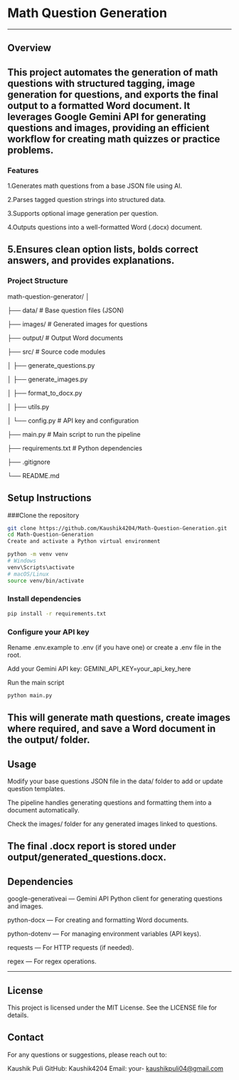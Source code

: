 # Math Question Generation
---
## Overview
This project automates the generation of math questions with structured tagging, image generation for questions, and exports the final output to a formatted Word document. It leverages Google Gemini API for generating questions and images, providing an efficient workflow for creating math quizzes or practice problems.
---

### Features
1.Generates math questions from a base JSON file using AI.

2.Parses tagged question strings into structured data.

3.Supports optional image generation per question.

4.Outputs questions into a well-formatted Word (.docx) document.

5.Ensures clean option lists, bolds correct answers, and provides explanations.
---
### Project Structure

math-question-generator/
│

├── data/                   # Base question files (JSON)


├── images/                 # Generated images for questions

├── output/                 # Output Word documents

├── src/                    # Source code modules

│   ├── generate_questions.py

│   ├── generate_images.py

│   ├── format_to_docx.py

│   ├── utils.py

│   └── config.py           # API key and configuration

├── main.py                 # Main script to run the pipeline

├── requirements.txt        # Python dependencies

├── .gitignore

└── README.md

## Setup Instructions

###Clone the repository

```bash
git clone https://github.com/Kaushik4204/Math-Question-Generation.git
cd Math-Question-Generation
Create and activate a Python virtual environment
```

```bash
python -m venv venv
# Windows
venv\Scripts\activate
# macOS/Linux
source venv/bin/activate
```

### Install dependencies

```bash
pip install -r requirements.txt
```

### Configure your API key

Rename .env.example to .env (if you have one) or create a .env file in the root.

Add your Gemini API key:
GEMINI_API_KEY=your_api_key_here

Run the main script

```bash
python main.py

```

This will generate math questions, create images where required, and save a Word document in the output/ folder.
---

## Usage
Modify your base questions JSON file in the data/ folder to add or update question templates.

The pipeline handles generating questions and formatting them into a document automatically.

Check the images/ folder for any generated images linked to questions.

The final .docx report is stored under output/generated_questions.docx.
---

## Dependencies

google-generativeai — Gemini API Python client for generating questions and images.

python-docx — For creating and formatting Word documents.

python-dotenv — For managing environment variables (API keys).

requests — For HTTP requests (if needed).

regex — For regex operations.

---


## License
This project is licensed under the MIT License. See the LICENSE file for details.

## Contact
For any questions or suggestions, please reach out to:

Kaushik Puli
GitHub: Kaushik4204
Email: your- kaushikpuli04@gmail.com
